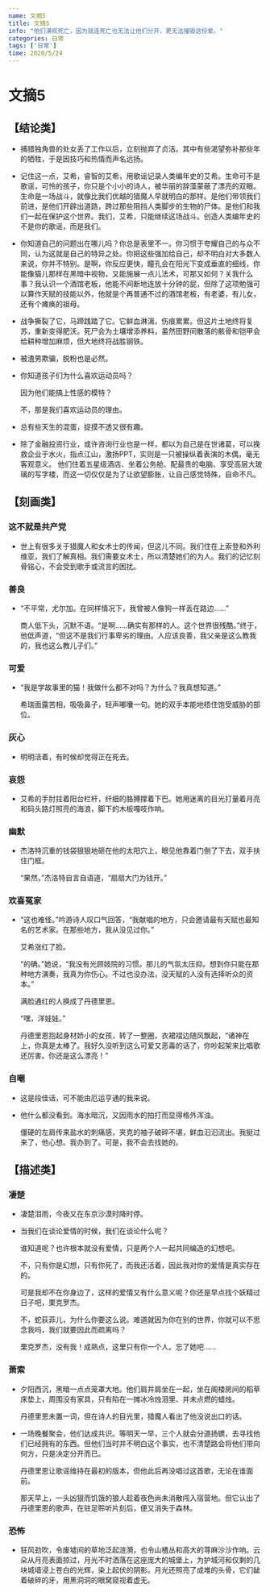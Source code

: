 ```yaml
---
name: 文摘5
title: 文摘5
info: "他们漠视死亡，因为就连死亡也无法让他们分开，更无法摧毁这份爱。"
categories: 日常
tags: ['日常']
time: 2020/5/24
---
```


# 文摘5

## 【结论类】

- 捕猎独角兽的处女丢了工作以后，立刻抛弃了贞洁。其中有些渴望弥补那些年的牺牲，于是因技巧和热情而声名远扬。

- 记住这一点，艾希，睿智的艾希，用歌谣记录人类编年史的艾希。生命可不是歌谣，可怜的孩子，你只是个小小的诗人，被华丽的辞藻蒙蔽了漂亮的双眼。生命是一场战斗，就像比我们优越的猎魔人早就明白的那样。是他们带领我们前进，是他们开辟出道路，跨过那些阻挡人类脚步的生物的尸体。是他们和我们一起在保护这个世界。我们，艾希，只能继续这场战斗。创造人类编年史的不是你的歌谣，而是我们。

- 你知道自己的问题出在哪儿吗？你总是表里不一。你习惯于夸耀自己的与众不同，认为这就是自己的特异之处。你把这些强加给自己，却不明白对大多数人来说，你并不特别。是啊，你反应更快，瞳孔会在阳光下变成垂直的细线，你能像猫儿那样在黑暗中视物，又能施展一点儿法术，可那又如何？关我什么事？我认识一个酒馆老板，他能不间断地连放十分钟的屁，但除了这项勉强可以算作天赋的技能以外，他就是个再普通不过的酒馆老板，有老婆，有儿女，还有个瘫痪的祖母。

- 战争撕裂了它，马蹄践踏了它。它鲜血淋漓，伤痕累累。但这片土地终将复苏，重新变得肥沃。死尸会为土壤增添养料，虽然田野间散落的骸骨和铠甲会给耕种增加麻烦，但大地终将战胜钢铁。

- 被渣男欺骗，脱粉也是必然。

- 你知道孩子们为什么喜欢运动员吗？

  因为他们能搞上性感的模特？

  不，那是我们喜欢运动员的理由。

- 总有些天生的混蛋，捉摸不透又很有趣。

- 除了金融投资行业，或许咨询行业也是一样，都以为自己是在世诸葛，可以挽救企业于水火，指点江山，激扬PPT，实则是一只被操纵着表演的木偶，毫无客观意义。
  他们住着五星级酒店、坐着公务舱、配最贵的电脑、享受高层大玻璃的写字楼，而这一切仅仅是为了让欲望膨胀，让自己感觉特殊，自命不凡。

## 【刻画类】

### 这不就是共产党

- 世上有很多关于猎魔人和女术士的传闻，但这儿不同。我们住在上索登和外利维亚，我们了解真相。我们需要女术士，所以清楚她们的为人。我们的记忆刻骨铭心，不会受到歌手或流言的困扰。

### 善良

- “不平常，尤尔加。在同样情况下，我曾被人像狗一样丢在路边……”

  商人低下头，沉默不语。“是啊……确实有那样的人。这个世界很残酷。”终于，他低声道，“但这不是我们行事卑劣的理由。人应该良善，我父亲是这么教我的，我也这么教儿子们。”

### 可爱

- “我是学故事里的猫！我做什么都不对吗？为什么？我真想知道。”

  希瑞面露苦相，吸吸鼻子，轻声嘟囔一句。她的双手本能地捂住饱受威胁的部位。

### 灰心

- 明明活着，有时候却觉得正在死去。

### 哀怨

- 艾希的手肘拄着阳台栏杆，纤细的胳膊撑着下巴。她用迷离的目光打量着月亮和码头路灯照亮的海浪，脚下的木板嘎吱作响。

### 幽默

- 杰洛特沉重的钱袋狠狠地砸在他的太阳穴上，眼见他靠着门倒了下去，双手扶住门框。

  “果然，”杰洛特自言自语道，“扇扇大门为钱开。”

### 欢喜冤家

- “这也难怪。”吟游诗人叹口气回答，“我献唱的地方，只会邀请最有天赋也最知名的艺术家。在那些地方，我从没见过你。”

  艾希涨红了脸。

  “的确。”她说，“我没有光顾妓院的习惯。那儿的气氛太压抑。想到你只能在那种地方演奏，我真为你伤心。不过也没办法，没天赋的人没有选择听众的资本。”

  满脸通红的人换成了丹德里恩。

  “嘿，洋娃娃。”

  丹德里恩抱起身材娇小的女孩，转了一整圈，衣裙褶边随风飘起，“诸神在上，你真是太棒了。我好久没听到这么可爱又恶毒的话了，你吵起架来比唱歌还厉害。你还是这么漂亮！”

### 自嘲

- 这是段佳话，可不能由厄运亨通的我来说。

- 他什么都没看到。海水暗沉，又因雨水的拍打而显得格外浑浊。

  僵硬的左肩传来盐水的刺痛感，夹克的袖子破碎不堪，鲜血汩汩流出。我挺过来了，他心想。我办到了。可是，我不会去找她的。

## 【描述类】

### 凄楚

- 凄楚泪雨，今夜又在东京沙漠时降时停。

- 当我们在谈论爱情的时候，我们在谈论什么呢？

  谁知道呢？也许根本就没有爱情，只是两个人一起共同编造的幻想吧。

  不，只有你是幻想，只有你死了，而我还活着，因此我对你的爱情是真实存在的。

  可是我却不在你身边了，这样的爱情又有什么意义呢？你还是早点找个妖精过日子吧，栗克罗杰。

  不，蛇荻菲儿，为什么你要这么说。难道就因为你在别的世界，你就可以不思念我吗，我们就要因此而疏离吗？

  栗克罗杰，没有我！成熟点，这里只有你一个人。忘了她吧......

### 萧索

- 夕阳西沉，黑暗一点点笼罩大地。他们肩并肩坐在一起，坐在阁楼房间的稻草床垫上，周围没有家具，只有陷在一摊冰冷烛泪里、并未点燃的蜡烛。

  丹德里恩未置一词，但在诗人的目光里，猎魔人看出了他没说出口的话。

- 一场晚餐聚会，他们达成共识。等明天一早，三个人就会分道扬镳，去寻找他们已经拥有的东西。但他们当时并不明白这个事实，也不清楚路会将他们带向何方，只是决定分开而已。

  丹德里恩让歌谣维持在最初的版本，但他此后再没唱过这首歌，无论在谁面前。

  那天早上，一头凶狠而饥饿的狼人趁着夜色尚未消散闯入宿营地。但它认出了丹德里恩的歌声，在驻足聆听片刻后，便又消失于森林。

### 恐怖

- 狂风劲吹，令废墟间的草地泛起涟漪，也令山楂丛和高大的荨麻沙沙作响。云朵从月亮表面掠过，月光不时洒落在这座庞大的城堡上，为护城河和仅剩的几块城墙浸上苍白的光辉，染上起伏的阴影。月光还照亮了成堆的头骨，它们龇着破碎的牙，用黑洞洞的眼窝窥视着虚无。


